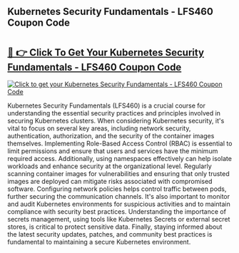 ## Kubernetes Security Fundamentals - LFS460 Coupon Code

# <h2><a href="https://gitdownloader.com/linuxfoundation.php">🔗 👉 Click To Get Your Kubernetes Security Fundamentals - LFS460 Coupon Code</a></h2>

[![Click to get your Kubernetes Security Fundamentals - LFS460 Coupon Code](https://gitdownloader.com/linuxfoundation.jpg)](https://gitdownloader.com/linuxfoundation.php)

Kubernetes Security Fundamentals (LFS460) is a crucial course for understanding the essential security practices and principles involved in securing Kubernetes clusters. When considering Kubernetes security, it's vital to focus on several key areas, including network security, authentication, authorization, and the security of the container images themselves. Implementing Role-Based Access Control (RBAC) is essential to limit permissions and ensure that users and services have the minimum required access. Additionally, using namespaces effectively can help isolate workloads and enhance security at the organizational level. Regularly scanning container images for vulnerabilities and ensuring that only trusted images are deployed can mitigate risks associated with compromised software. Configuring network policies helps control traffic between pods, further securing the communication channels. It's also important to monitor and audit Kubernetes environments for suspicious activities and to maintain compliance with security best practices. Understanding the importance of secrets management, using tools like Kubernetes Secrets or external secret stores, is critical to protect sensitive data. Finally, staying informed about the latest security updates, patches, and community best practices is fundamental to maintaining a secure Kubernetes environment.